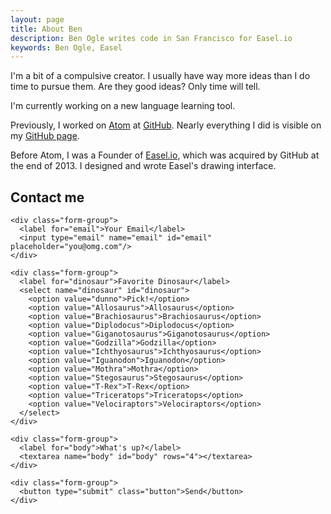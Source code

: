 ```yaml
---
layout: page
title: About Ben
description: Ben Ogle writes code in San Francisco for Easel.io
keywords: Ben Ogle, Easel
---
```


I'm a bit of a compulsive creator. I usually have way more ideas than I do time to pursue them. Are they good ideas? Only time will tell.

I'm currently working on a new language learning tool.

Previously, I worked on [Atom](http://atom.io) at [GitHub](http://github.com). Nearly everything I did is visible on my [GitHub page](http://github.com/benogle).

Before Atom, I was a Founder of [Easel.io](http://easel.io), which was acquired by GitHub at the end of 2013. I designed and wrote Easel's drawing interface.

## Contact me

<div class="contact-form">
  <form action="https://pageclip.co/send/39QJaRf6wE5EYbNALen8k0cvjwFmQCbF/contact" class="pageclip-form form" method="post">

    <div class="form-group">
      <label for="email">Your Email</label>
      <input type="email" name="email" id="email" placeholder="you@omg.com"/>
    </div>

    <div class="form-group">
      <label for="dinosaur">Favorite Dinosaur</label>
      <select name="dinosaur" id="dinosaur">
        <option value="dunno">Pick!</option>
        <option value="Allosaurus">Allosaurus</option>
        <option value="Brachiosaurus">Brachiosaurus</option>
        <option value="Diplodocus">Diplodocus</option>
        <option value="Giganotosaurus">Giganotosaurus</option>
        <option value="Godzilla">Godzilla</option>
        <option value="Ichthyosaurus">Ichthyosaurus</option>
        <option value="Iguanodon">Iguanodon</option>
        <option value="Mothra">Mothra</option>
        <option value="Stegosaurus">Stegosaurus</option>
        <option value="T-Rex">T-Rex</option>
        <option value="Triceratops">Triceratops</option>
        <option value="Velociraptors">Velociraptors</option>
      </select>
    </div>

    <div class="form-group">
      <label for="body">What's up?</label>
      <textarea name="body" id="body" rows="4"></textarea>
    </div>

    <div class="form-group">
      <button type="submit" class="button">Send</button>
    </div>
  </form>
</div>
<script src="https://pageclip.co/v1/pageclip.js" charset="utf-8"></script>
<!-- orrrrrrr you can email me at human@benogle.com -->
